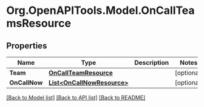 # Org.OpenAPITools.Model.OnCallTeamsResource
## Properties

Name | Type | Description | Notes
------------ | ------------- | ------------- | -------------
**Team** | [**OnCallTeamResource**](OnCallTeamResource.md) |  | [optional] 
**OnCallNow** | [**List&lt;OnCallNowResource&gt;**](OnCallNowResource.md) |  | [optional] 

[[Back to Model list]](../README.md#documentation-for-models) [[Back to API list]](../README.md#documentation-for-api-endpoints) [[Back to README]](../README.md)


